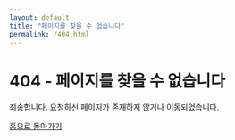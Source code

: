 ```yaml
---
layout: default
title: "페이지를 찾을 수 없습니다"
permalink: /404.html
---
```


<div class="not-found">
  <h1>404 - 페이지를 찾을 수 없습니다</h1>
  <p>죄송합니다. 요청하신 페이지가 존재하지 않거나 이동되었습니다.</p>
  <a class="btn" href="/">홈으로 돌아가기</a>
</div>
